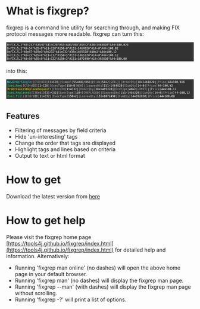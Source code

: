 # What is fixgrep?
fixgrep is a command line utility for searching through, and making FIX protocol messages more readable.
fixgrep can turn this:

![alt text](docs/readme-before.png "Before")

into this:

![alt text](docs/readme-after.png "After")

## Features
* Filtering of messages by field criteria
* Hide 'un-interesting' tags
* Change the order that tags are displayed
* Highlight tags and lines based on criteria
* Output to text or html format

# How to get
Download the latest version from [here](https://github.com/tools4j/fixgrep/tree/master/fixgrep-core/releases)

# How to get help
Please visit the fixgrep home page [https://tools4j.github.io/fixgrep/index.html](https://tools4j.github.io/fixgrep/index.html) for detailed help and information.
Alternatively:
* Running 'fixgrep man online' (no dashes) will open the above home page in your default browser.
* Running 'fixgrep man' (no dashes) will display the fixgrep man page.
* Running 'fixgrep --man' (with dashes) will display the fixgrep man page without scrolling.
* Running 'fixgrep -?' will print a list of options.
